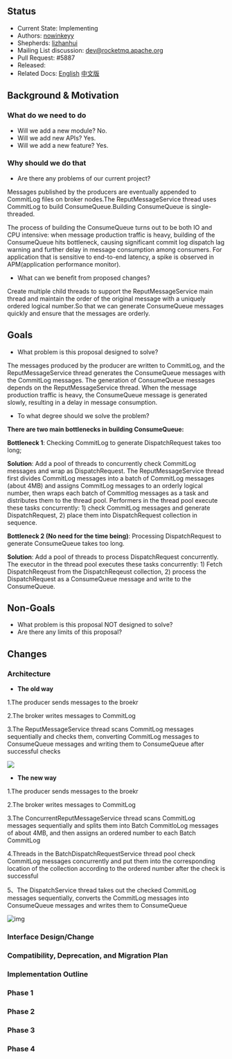 ## Status

- Current State: Implementing
- Authors: [nowinkeyy](https://github.com/nowinkeyy)
- Shepherds: [lizhanhui](https://github.com/lizhanhui)
- Mailing List discussion: [dev@rocketmq.apache.org](mailto:dev@rocketmq.apache.org)
- Pull Request: #5887
- Released:
- Related Docs: [English](https://yu7y22ce7k.feishu.cn/docx/doxcn9A5lPA05AD0oISoB11FL2f) [中文版](https://yu7y22ce7k.feishu.cn/docx/doxcnltrB7VzUKCqx0yxqMgJ4RM)

 

## Background & Motivation

### What do we need to do

 

- Will we add a new module? No.
- Will we add new APIs? Yes.
- Will we add a new feature? Yes.

 

### **Why should we do that**

- Are there any problems of our current project?

 

Messages published by the producers are eventually appended to CommitLog files on broker nodes.The ReputMessageService thread uses CommitLog to build ConsumeQueue.Building ConsumeQueue is single-threaded.

The process of building the ConsumeQueue turns out to be both IO and CPU intensive:  when message production traffic is heavy, building of the ConsumeQueue hits bottleneck, causing significant commit log dispatch lag warning and further delay in message consumption among consumers. For application that is sensitive to end-to-end latency, a spike is observed in APM(application performance monitor).

 

- What can we benefit from proposed changes?

Create multiple child threads to support the ReputMessageService main thread and maintain the order of the original message with a uniquely ordered logical number.So that we can generate ConsumeQueue messages quickly and ensure that the messages are orderly.

 

## Goals

- What problem is this proposal designed to solve?



The messages produced by the producer are written to CommitLog, and the ReputMessageService thread generates the ConsumeQueue messages with the CommitLog messages. The generation of ConsumeQueue messages depends on the ReputMessageService thread. When the message production traffic is heavy, the ConsumeQueue message is generated slowly, resulting in a delay in message consumption.

 

- To what degree should we solve the problem?



**There are two main bottlenecks in building ConsumeQueue:**



**Bottleneck 1**: Checking CommitLog to generate DispatchRequest takes too long;



**Solution**: Add a pool of threads to concurrently check CommitLog messages and wrap as DispatchRequest. The ReputMessageService thread first divides CommitLog messages into a batch of CommitLog messages (about 4MB) and assigns CommitLog messages to an orderly logical number, then wraps each batch of Commitlog messages as a task and distributes them to the thread pool. Performers in the thread pool execute these tasks concurrently: 1) check CommitLog messages and generate DispatchRequest, 2) place them into DispatchRequest collection in sequence.



**Bottleneck 2 (No need for the time being)**: Processing DispatchRequest to generate ConsumeQueue takes too long.



**Solution**: Add a pool of threads to process DispatchRequest concurrently. The executor in the thread pool executes these tasks concurrently: 1) Fetch DispatchReqeust from the DispatchReqeust collection, 2) process the DispatchRequest as a ConsumeQueue message and write to the ConsumeQueue.



## **Non-Goals**

- What problem is this proposal NOT designed to solve?
- Are there any limits of this proposal?

 

## Changes

### Architecture

- **The old way**

1.The producer sends messages to the broekr

2.The broker writes messages to CommitLog

3.The ReputMessageService thread scans CommitLog messages sequentially and checks them, converting CommitLog messages to ConsumeQueue messages and writing them to ConsumeQueue after successful checks

![](https://raw.githubusercontent.com/wiki/apache/rocketmq/assets/RIP_52_old_way.png)

- **The new way**

1.The producer sends messages to the broekr

2.The broker writes messages to CommitLog

3.The ConcurrentReputMessageService thread scans CommitLog messages sequentially and splits them into Batch CommitloLog messages of about 4MB, and then assigns an ordered number to each Batch CommitLog

4.Threads in the BatchDispatchRequestService thread pool check CommitLog messages concurrently and put them into the corresponding location of the collection according to the ordered number after the check is successful

5、The DispatchService thread takes out the checked CommitLog messages sequentially, converts the CommitLog messages into ConsumeQueue messages and writes them to ConsumeQueue

![img](https://yu7y22ce7k.feishu.cn/space/api/box/stream/download/asynccode/?code=ZTQxMDRhZmRhYzc2Y2QxMTM5ZTAwZWQ1N2JjODVmNDhfZ1o0OWhiZ1ZjM0ZQdEVKRHZhbFVWY1NJQURESE9xdVRfVG9rZW46Ym94Y25JNmJsYjF4aHJ2dVVDcGxPeWxHUExnXzE2NzYwMDUxMjg6MTY3NjAwODcyOF9WNA)



### **Interface Design/Change**



### **Compatibility, Deprecation, and Migration Plan**

### **Implementation Outline**

### Phase 1

### Phase 2

### Phase 3

### Phase 4